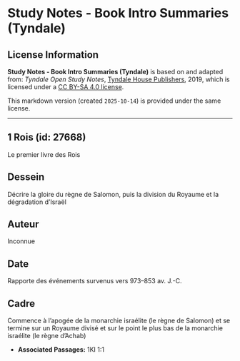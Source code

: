 # Study Notes - Book Intro Summaries (Tyndale)

## License Information

**Study Notes - Book Intro Summaries (Tyndale)** is based on and adapted from: _Tyndale Open Study Notes_, [Tyndale House Publishers](https://tyndaleopenresources.com/), 2019, which is licensed under a [CC BY-SA 4.0 license](https://creativecommons.org/licenses/by-sa/4.0/legalcode.en).

This markdown version (created `2025-10-14`) is provided under the same license.



--------------------------------

## 1 Rois (id: 27668)

Le premier livre des Rois

Dessein
-------

Décrire la gloire du règne de Salomon, puis la division du Royaume et la dégradation d’Israël

Auteur
------

Inconnue

Date
----

Rapporte des événements survenus vers 973–853 av. J.\-C.

Cadre
-----

Commence à l’apogée de la monarchie israélite (le règne de Salomon) et se termine sur un Royaume divisé et sur le point le plus bas de la monarchie israélite (le règne d’Achab)

* **Associated Passages:** 1KI 1:1

